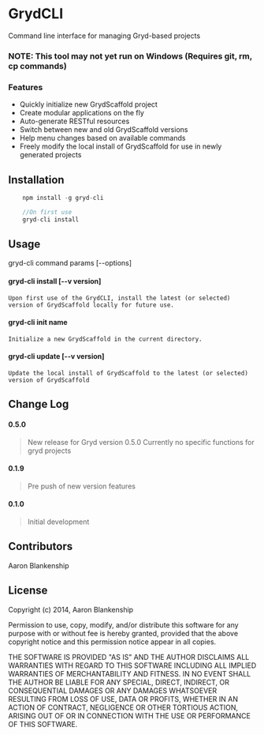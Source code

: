 GrydCLI
=========
Command line interface for managing Gryd-based projects

### NOTE: This tool may not yet run on Windows (Requires git, rm, cp commands)

### Features
  - Quickly initialize new GrydScaffold project
  - Create modular applications on the fly
  - Auto-generate RESTful resources
  - Switch between new and old GrydScaffold versions
  - Help menu changes based on available commands
  - Freely modify the local install of GrydScaffold for use in newly generated projects

Installation
----
```js
    npm install -g gryd-cli

    //On first use
    gryd-cli install
```


Usage
----
gryd-cli command params [--options]
#### gryd-cli install [--v version]
    Upon first use of the GrydCLI, install the latest (or selected) version of GrydScaffold locally for future use.

#### gryd-cli init name
    Initialize a new GrydScaffold in the current directory.
    
#### gryd-cli update [--v version]
    Update the local install of GrydScaffold to the latest (or selected) version of GrydScaffold
    
    

Change Log
----
#### 0.5.0
>New release for Gryd version 0.5.0
>Currently no specific functions for gryd projects

#### 0.1.9
>Pre push of new version features

#### 0.1.0
>Initial development


Contributors
----
Aaron Blankenship


License
----

Copyright (c) 2014, Aaron Blankenship

Permission to use, copy, modify, and/or distribute this software for any purpose with or without fee is hereby granted, provided that the above copyright notice and this permission notice appear in all copies.

THE SOFTWARE IS PROVIDED "AS IS" AND THE AUTHOR DISCLAIMS ALL WARRANTIES WITH REGARD TO THIS SOFTWARE INCLUDING ALL IMPLIED WARRANTIES OF MERCHANTABILITY AND FITNESS. IN NO EVENT SHALL THE AUTHOR BE LIABLE FOR ANY SPECIAL, DIRECT, INDIRECT, OR CONSEQUENTIAL DAMAGES OR ANY DAMAGES WHATSOEVER RESULTING FROM LOSS OF USE, DATA OR PROFITS, WHETHER IN AN ACTION OF CONTRACT, NEGLIGENCE OR OTHER TORTIOUS ACTION, ARISING OUT OF OR IN CONNECTION WITH THE USE OR PERFORMANCE OF THIS SOFTWARE.